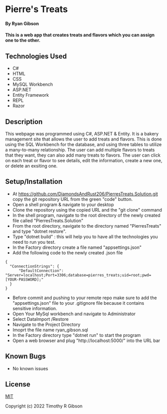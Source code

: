 # Pierre's Treats

#### By Ryan Gibson

#### This is a web app that creates treats and flavors which you can assign one to the other.

## Technologies Used

* C#
* HTML
* CSS
* MySQL Workbench
* ASP.NET
* Entity Framework
* REPL
* Razor

## Description

 This webpage was programmed using C#, ASP.NET & Entity. It is a bakery management site that allows the user to add treats and flavors. This is done using the SQL Workbench for the database, and using three tables to utilize a many-to-many relationship. The user can add multiple flavors to treats that they want, they can also add many treats to flavors. The user can click on each treat or flavor to see details, edit the information, create a new one, or delete an exsiting one.

## Setup/Installation

* At https://github.com/DiamondsAndRust206/PierresTreats.Solution.git copy the git repository URL from the green "code" button.
* Open a shell program & navigate to your desktop
* Clone the repository using the copied URL and the "git clone" command
* In the shell program, navigate to the root directory of the newly created file called "PierresTreats.Solution"
* From the root directory, navigate to the directory named "PierresTreats" and type "dotnet restore".
* Type "dotnet build" : this will help you to have all the technologies you need to run you test.
* In the Factory directory create a file named "appsettings.json"
* Add the following code to the newly created .json file
```
{
  "ConnectionStrings": {
      "DefaultConnection": "Server=localhost;Port=3306;database=pierres_treats;uid=root;pwd=[YOUR-PASSWORD];"
  }
}
```
* Before commit and pushing to your remote repo make sure to add the "appsettings.json" file to your .gitignore file because it contains sensitive information.
* Open Your MySql workbench and navigate to Administrator
* Select DataImport /Restore
* Navigate to the Project Directory
* Imoprt the file name ryan_gibson.sql
* In the Factory directory type "dotnet run" to start the program
* Open a web browser and plug "http://localhost:5000/" into the URL bar

## Known Bugs

* No known issues

## License

[MIT](LICENSE)

Copyright (c) 2022 Timothy R Gibson